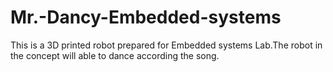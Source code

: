 # Mr.-Dancy-Embedded-systems
This is a 3D printed robot prepared for Embedded systems Lab.The robot in the concept will able to dance according the song.
